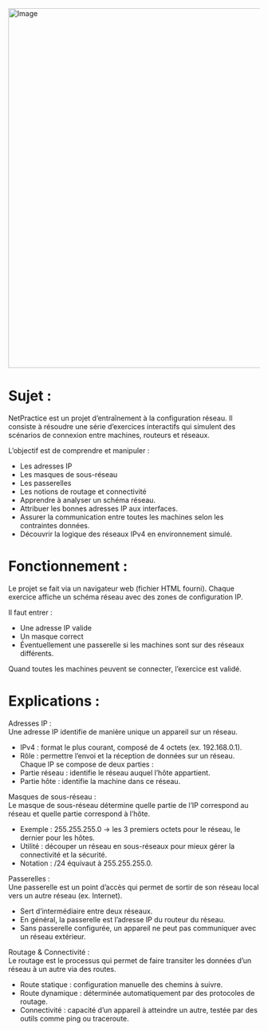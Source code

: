 <img width="720" height="720" alt="Image" src="https://github.com/user-attachments/assets/3df593cf-c98c-4420-8aab-f36e82cfd89b" />

# Sujet :
NetPractice est un projet d’entraînement à la configuration réseau.
Il consiste à résoudre une série d’exercices interactifs qui simulent des scénarios de connexion entre machines, routeurs et réseaux.

L’objectif est de comprendre et manipuler :
- Les adresses IP
- Les masques de sous-réseau
- Les passerelles
- Les notions de routage et connectivité
- Apprendre à analyser un schéma réseau.
- Attribuer les bonnes adresses IP aux interfaces.
- Assurer la communication entre toutes les machines selon les contraintes données.
- Découvrir la logique des réseaux IPv4 en environnement simulé.

# Fonctionnement :
Le projet se fait via un navigateur web (fichier HTML fourni).
Chaque exercice affiche un schéma réseau avec des zones de configuration IP.

Il faut entrer :
- Une adresse IP valide
- Un masque correct
- Éventuellement une passerelle si les machines sont sur des réseaux différents.

Quand toutes les machines peuvent se connecter, l’exercice est validé.

# Explications :

Adresses IP : <br>
Une adresse IP identifie de manière unique un appareil sur un réseau.
- IPv4 : format le plus courant, composé de 4 octets (ex. 192.168.0.1).
- Rôle : permettre l’envoi et la réception de données sur un réseau. <br>
Chaque IP se compose de deux parties :
- Partie réseau : identifie le réseau auquel l’hôte appartient.
- Partie hôte : identifie la machine dans ce réseau.

Masques de sous-réseau : <br>
Le masque de sous-réseau détermine quelle partie de l’IP correspond au réseau et quelle partie correspond à l’hôte.
- Exemple : 255.255.255.0 → les 3 premiers octets pour le réseau, le dernier pour les hôtes.
- Utilité : découper un réseau en sous-réseaux pour mieux gérer la connectivité et la sécurité.
- Notation : /24 équivaut à 255.255.255.0.

Passerelles : <br>
Une passerelle est un point d’accès qui permet de sortir de son réseau local vers un autre réseau (ex. Internet).
- Sert d’intermédiaire entre deux réseaux.
- En général, la passerelle est l’adresse IP du routeur du réseau.
- Sans passerelle configurée, un appareil ne peut pas communiquer avec un réseau extérieur.

Routage & Connectivité : <br>
Le routage est le processus qui permet de faire transiter les données d’un réseau à un autre via des routes.
- Route statique : configuration manuelle des chemins à suivre.
- Route dynamique : déterminée automatiquement par des protocoles de routage.
- Connectivité : capacité d’un appareil à atteindre un autre, testée par des outils comme ping ou traceroute.
